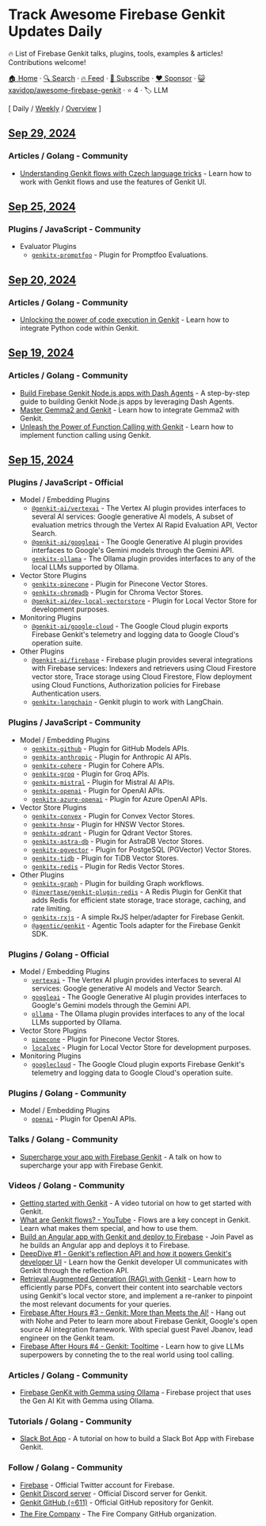 # Track Awesome Firebase Genkit Updates Daily

🔥 List of Firebase Genkit talks, plugins, tools, examples & articles! Contributions welcome!

[🏠 Home](/README.md) · [🔍 Search](https://www.trackawesomelist.com/search/) · [🔥 Feed](https://www.trackawesomelist.com/xavidop/awesome-firebase-genkit/rss.xml) · [📮 Subscribe](https://trackawesomelist.us17.list-manage.com/subscribe?u=d2f0117aa829c83a63ec63c2f&id=36a103854c) · [❤️  Sponsor](https://github.com/sponsors/theowenyoung) · [😺 xavidop/awesome-firebase-genkit](https://github.com/xavidop/awesome-firebase-genkit) · ⭐ 4 · 🏷️ LLM

[ Daily / [Weekly](/content/xavidop/awesome-firebase-genkit/week/README.md) / [Overview](/content/xavidop/awesome-firebase-genkit/readme/README.md) ]

## [Sep 29, 2024](/content/2024/09/29/README.md)

### Articles / Golang - Community

*   [Understanding Genkit flows with Czech language tricks](https://dev.to/denisvalasek/understanding-genkit-flows-with-czech-language-tricks-26i3) - Learn how to work with Genkit flows and use the features of Genkit UI.

## [Sep 25, 2024](/content/2024/09/25/README.md)

### Plugins / JavaScript - Community

*   Evaluator Plugins
    *   [`genkitx-promptfoo`](https://github.com/yukinagae/genkitx-promptfoo) - Plugin for Promptfoo Evaluations.

## [Sep 20, 2024](/content/2024/09/20/README.md)

### Articles / Golang - Community

*   [Unlocking the power of code execution in Genkit](https://medium.com/firebase-developers/getting-started-with-code-execution-in-genkit-c5391b45b321) - Learn how to integrate Python code within Genkit.

## [Sep 19, 2024](/content/2024/09/19/README.md)

### Articles / Golang - Community

*   [Build Firebase Genkit Node.js apps with Dash Agents](https://medium.com/firebase-developers/build-firebase-genkit-nodejs-apps-with-dash-agents-skip-the-docs-258e067b3fdc) - A step-by-step guide to building Genkit Node.js apps by leveraging Dash Agents.
*   [Master Gemma2 and Genkit](https://medium.com/firebase-developers/how-to-develop-using-the-gemma2-model-in-genkit-085f22ce68f3) - Learn how to integrate Gemma2 with Genkit.
*   [Unleash the Power of Function Calling with Genkit](https://medium.com/firebase-developers/implementing-function-calling-using-genkit-0c03f6cb9179) - Learn how to implement function calling using Genkit.

## [Sep 15, 2024](/content/2024/09/15/README.md)

### Plugins / JavaScript - Official

*   Model / Embedding Plugins
    *   [`@genkit-ai/vertexai`](https://firebase.google.com/docs/genkit/plugins/vertex-ai) - The Vertex AI plugin provides interfaces to several AI services: Google generative AI models, A subset of evaluation metrics through the Vertex AI Rapid Evaluation API, Vector Search.
    *   [`@genkit-ai/googleai`](https://firebase.google.com/docs/genkit/plugins/google-genai) - The Google Generative AI plugin provides interfaces to Google's Gemini models through the Gemini API.
    *   [`genkitx-ollama`](https://firebase.google.com/docs/genkit/plugins/ollama) - The Ollama plugin provides interfaces to any of the local LLMs supported by Ollama.
*   Vector Store Plugins
    *   [`genkitx-pinecone`](https://firebase.google.com/docs/genkit/plugins/pinecone) - Plugin for Pinecone Vector Stores.
    *   [`genkitx-chromadb`](https://firebase.google.com/docs/genkit/plugins/chroma) - Plugin for Chroma Vector Stores.
    *   [`@genkit-ai/dev-local-vectorstore`](https://firebase.google.com/docs/genkit/rag) - Plugin for Local Vector Store for development purposes.
*   Monitoring Plugins
    *   [`@genkit-ai/google-cloud`](https://www.npmjs.com/package/@genkit-ai/google-cloud) - The Google Cloud plugin exports Firebase Genkit's telemetry and logging data to Google Cloud's operation suite.
*   Other Plugins
    *   [`@genkit-ai/firebase`](https://firebase.google.com/docs/genkit/plugins/firebase) - Firebase plugin provides several integrations with Firebase services: Indexers and retrievers using Cloud Firestore vector store, Trace storage using Cloud Firestore, Flow deployment using Cloud Functions, Authorization policies for Firebase Authentication users.
    *   [`genkitx-langchain`](https://firebase.google.com/docs/genkit/plugins/langchain) - Genkit plugin to work with LangChain.

### Plugins / JavaScript - Community

*   Model / Embedding Plugins
    *   [`genkitx-github`](https://github.com/xavidop/genkitx-github) - Plugin for GitHub Models APIs.
    *   [`genkitx-anthropic`](https://github.com/TheFireCo/genkit-plugins/tree/main/plugins/anthropic) - Plugin for Anthropic AI APIs.
    *   [`genkitx-cohere`](https://github.com/TheFireCo/genkit-plugins/tree/main/plugins/cohere) - Plugin for Cohere APIs.
    *   [`genkitx-groq`](https://github.com/TheFireCo/genkit-plugins/tree/main/plugins/groq) - Plugin for Groq APIs.
    *   [`genkitx-mistral`](https://github.com/TheFireCo/genkit-plugins/tree/main/plugins/mistral) - Plugin for Mistral AI APIs.
    *   [`genkitx-openai`](https://github.com/TheFireCo/genkit-plugins/tree/main/plugins/openai) - Plugin for OpenAI APIs.
    *   [`genkitx-azure-openai`](https://github.com/TheFireCo/genkit-plugins/tree/main/plugins/azure-openai) - Plugin for Azure OpenAI APIs.
*   Vector Store Plugins
    *   [`genkitx-convex`](https://github.com/TheFireCo/genkit-plugins/tree/main/plugins/convex) - Plugin for Convex Vector Stores.
    *   [`genkitx-hnsw`](https://github.com/TheFireCo/genkit-plugins/tree/main/plugins/hnsw) - Plugin for HNSW Vector Stores.
    *   [`genkitx-qdrant`](https://github.com/qdrant/qdrant-genkit) - Plugin for Qdrant Vector Stores.
    *   [`genkitx-astra-db`](https://www.npmjs.com/package/genkitx-astra-db) - Plugin for AstraDB Vector Stores.
    *   [`genkitx-pgvector`](https://www.npmjs.com/package/genkitx-pgvector) - Plugin for PostgeSQL (PGVector) Vector Stores.
    *   [`genkitx-tidb`](https://github.com/BelfoSamad/genkitx-tidb) - Plugin for TiDB Vector Stores.
    *   [`genkitx-redis`](https://github.com/retzd-tech/genkitx-redis) - Plugin for Redis Vector Stores.
*   Other Plugins
    *   [`genkitx-graph`](https://github.com/TheFireCo/genkit-plugins/tree/main/plugins/graph) - Plugin for building Graph workflows.
    *   [`@invertase/genkit-plugin-redis`](https://github.com/invertase/genkit-plugin-redis) - A Redis Plugin for GenKit that adds Redis for efficient state storage, trace storage, caching, and rate limiting.
    *   [`genkitx-rxjs`](https://github.com/pavelgj/genkitx-rxjs) - A simple RxJS helper/adapter for Firebase Genkit.
    *   [`@agentic/genkit`](https://agentic.so/sdks/genkit) - Agentic Tools adapter for the Firebase Genkit SDK.

### Plugins / Golang - Official

*   Model / Embedding Plugins
    *   [`vertexai`](https://firebase.google.com/docs/genkit-go/plugins/vertex-ai) - The Vertex AI plugin provides interfaces to several AI services: Google generative AI models and Vector Search.
    *   [`googleai`](https://firebase.google.com/docs/genkit-go/plugins/google-genai) - The Google Generative AI plugin provides interfaces to Google's Gemini models through the Gemini API.
    *   [`ollama`](https://firebase.google.com/docs/genkit-go/plugins/ollama) - The Ollama plugin provides interfaces to any of the local LLMs supported by Ollama.
*   Vector Store Plugins
    *   [`pinecone`](https://firebase.google.com/docs/genkit-go/plugins/pinecone) - Plugin for Pinecone Vector Stores.
    *   [`localvec`](https://firebase.google.com/docs/genkit-go/rag) - Plugin for Local Vector Store for development purposes.
*   Monitoring Plugins
    *   [`googlecloud`](https://firebase.google.com/docs/genkit-go/plugins/google-cloud) - The Google Cloud plugin exports Firebase Genkit's telemetry and logging data to Google Cloud's operation suite.

### Plugins / Golang - Community

*   Model / Embedding Plugins
    *   [`openai`](https://pkg.go.dev/github.com/yukinagae/genkit-go-plugins/plugins/openai) - Plugin for OpenAI APIs.

### Talks / Golang - Community

*   [Supercharge your app with Firebase Genkit](https://www.youtube.com/watch?v=eVud8llb_W0) - A talk on how to supercharge your app with Firebase Genkit.

### Videos / Golang - Community

*   [Getting started with Genkit](https://www.youtube.com/watch?v=M8rfDySBBvM) - A video tutorial on how to get started with Genkit.
*   [What are Genkit flows? - YouTube](https://youtu.be/ONR38NZK5FE) - Flows are a key concept in Genkit. Learn what makes them special, and how to use them.
*   [Build an Angular app with Genkit and deploy to Firebase](https://youtu.be/TGHua_RtUjs) - Join Pavel as he builds an Angular app and deploys it to Firebase.
*   [DeepDive #1 - Genkit's reflection API and how it powers Genkit's developer UI](https://youtu.be/CGVBR8quZac) - Learn how the Genkit developer UI communicates with Genkit through the reflection API.
*   [Retrieval Augmented Generation (RAG) with Genkit](https://youtu.be/p8ZlYAmbWHE) - Learn how to efficiently parse PDFs, convert their content into searchable vectors using Genkit's local vector store, and implement a re-ranker to pinpoint the most relevant documents for your queries.
*   [Firebase After Hours #3 - Genkit: More than Meets the AI!](https://youtu.be/VFPsp7aURWA?t=152s) - Hang out with Nohe and Peter to learn more about Firebase Genkit, Google's open source AI integration framework. With special guest Pavel Jbanov, lead engineer on the Genkit team.
*   [Firebase After Hours #4 - Genkit: Tooltime](https://youtu.be/01XOIhh2ibA) - Learn how to give LLMs superpowers by conneting the to the real world using tool calling.

### Articles / Golang - Community

*   [Firebase GenKit with Gemma using Ollama](https://xavidop.me/gcp/2024-05-24-firebase-genkit-ollama/) - Firebase project that uses the Gen AI Kit with Gemma using Ollama.

### Tutorials / Golang - Community

*   [Slack Bot App](https://medium.com/firebase-developers/build-a-slack-bot-app-with-firebase-genkit-in-just-100-lines-71d4e49c9e08) - A tutorial on how to build a Slack Bot App with Firebase Genkit.

### Follow / Golang - Community

*   [Firebase](https://x.com/firebase) - Official Twitter account for Firebase.
*   [Genkit Discord server](https://discord.gg/qXt5zzQKpc) - Official Discord server for Genkit.
*   [Genkit GitHub (⭐611)](https://github.com/firebase/genkit) - Official GitHub repository for Genkit.
*   [The Fire Company](https://github.com/TheFireCo) - The Fire Company GitHub organization.